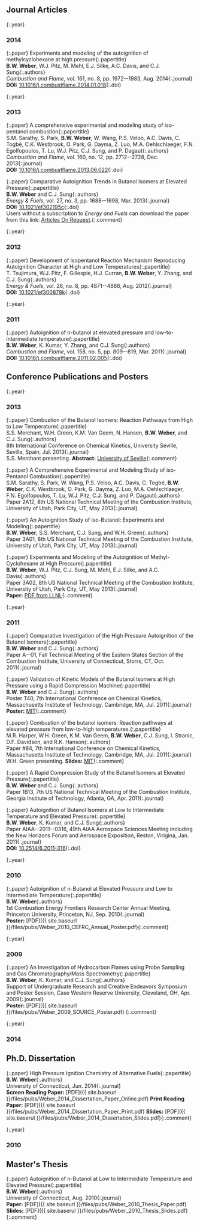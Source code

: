 Journal Articles
---

{:.year}
### 2014

{:.paper}
<span>Experiments and modeling of the autoignition of methylcyclohexane at high pressure</span>{:.papertitle}  
<span>**B.W. Weber**, W.J. Pitz, M. Mehl, E.J. Silke, A.C. Davis, and C.J. Sung</span>{:.authors}  
<span>_Combustion and Flame_, vol. 161, no. 8, pp. 1972--1983, Aug. 2014</span>{:.journal}  
<span>**DOI:** [10.1016/j.combustflame.2014.01.018](http://dx.doi.org/10.1016/j.combustflame.2014.01.018)</span>{:.doi}  

{:.year}
### 2013

{:.paper}
<span>A comprehensive experimental and modeling study of iso-pentanol combustion</span>{:.papertitle}  
<span>S.M. Sarathy, S. Park, **B.W. Weber**, W. Wang, P.S. Veloo, A.C. Davis, C. Togbé, C.K. Westbrook, O. Park, G. Dayma, Z. Luo, M.A. Oehlschlaeger, F.N. Egolfopoulos, T. Lu, W.J. Pitz, C.J. Sung, and P. Dagaut</span>{:.authors}  
<span>_Combustion and Flame_, vol. 160, no. 12, pp. 2712--2728, Dec. 2013</span>{:.journal}  
<span>**DOI:** [10.1016/j.combustflame.2013.06.022](http://dx.doi.org/10.1016/j.combustflame.2013.06.022)</span>{:.doi}  

{:.paper}
<span>Comparative Autoignition Trends in Butanol Isomers at Elevated Pressure</span>{:.papertitle}  
<span>**B.W. Weber** and C.J. Sung</span>{:.authors}  
<span>_Energy & Fuels_, vol. 27, no. 3, pp. 1688--1698, Mar. 2013</span>{:.journal}  
<span>**DOI:** [10.1021/ef302195c](http://dx.doi.org/10.1021/ef302195c)</span>{:.doi}  
<span>Users without a subscription to _Energy and Fuels_ can download the paper from this link: [Articles On Request](http://pubs.acs.org/articlesonrequest/AOR-nVQe5YcTdC5nepMQYiyn).</span>{:.comment}  

{:.year}
### 2012

{:.paper}
<span>Development of Isopentanol Reaction Mechanism Reproducing Autoignition Character at High and Low Temperatures</span>{:.papertitle}  
<span>T. Tsujimura, W.J. Pitz, F. Gillespie, H.J. Curran, **B.W. Weber**, Y. Zhang, and C.J. Sung</span>{:.authors}  
<span>_Energy & Fuels_, vol. 26, no. 8, pp. 4871--4886, Aug. 2012</span>{:.journal}  
<span>**DOI:** [10.1021/ef300879k](http://dx.doi.org/10.1021/ef300879k)</span>{:.doi}  

{:.year}
### 2011

{:.paper}
<span>Autoignition of n-butanol at elevated pressure and low-to-intermediate temperature</span>{:.papertitle}  
<span>**B.W. Weber**, K. Kumar, Y. Zhang, and C.J. Sung</span>{:.authors}  
<span>_Combustion and Flame_, vol. 158, no. 5, pp. 809--819, Mar. 2011</span>{:.journal}  
<span>**DOI:** [10.1016/j.combustflame.2011.02.005](http://dx.doi.org/10.1016/j.combustflame.2011.02.005)</span>{:.doi}  

Conference Publications and Posters
---

{:.year}
### 2013

{:.paper}
<span>Combustion of the Butanol Isomers: Reaction Pathways from High to Low Temperature</span>{:.papertitle}  
<span>S.S. Merchant, W.H. Green, K.M. Van Geem, N. Hansen, **B.W. Weber**, and C.J. Sung</span>{:.authors}  
<span>8th International Conference on Chemical Kinetics, University Seville, Seville, Spain, Jul. 2013</span>{:.journal}  
<span>S.S. Merchant presenting.
**Abstract:** [University of Seville](http://acdc.sav.us.es/icck2013/images/stories/c-orales/index.html?pageNumber=86)</span>{:.comment}  

{:.paper}
<span>A Comprehensive Experimental and Modeling Study of iso-Pentanol Combustion</span>{:.papertitle}  
<span>S.M. Sarathy, S. Park, W. Wang, P.S. Veloo, A.C. Davis, C. Togbé, **B.W. Weber**, C.K. Westbrook, O. Park, G. Dayma, Z. Luo, M.A. Oehlschlaeger, F.N. Egolfopoulos, T. Lu, W.J. Pitz, C.J. Sung, and P. Dagaut</span>{:.authors}  
<span>Paper 2A12, 8th US National Technical Meeting of the Combustion Institute, University of Utah, Park City, UT, May 2013</span>{:.journal}  

{:.paper}
<span>An Autoignition Study of iso-Butanol: Experiments and Modeling</span>{:.papertitle}  
<span>**B.W. Weber**, S.S. Merchant, C.J. Sung, and W.H. Green</span>{:.authors}  
<span>Paper 3A01, 8th US National Technical Meeting of the Combustion Institute, University of Utah, Park City, UT, May 2013</span>{:.journal}  

{:.paper}
<span>Experiments and Modeling of the Autoignition of Methyl-Cyclohexane at High Pressure</span>{:.papertitle}  
<span>**B.W. Weber**, W.J. Pitz, C.J. Sung, M. Mehl, E.J. Silke, and A.C. Davis</span>{:.authors}  
<span>Paper 3A02, 8th US National Technical Meeting of the Combustion Institute, University of Utah, Park City, UT, May 2013</span>{:.journal}  
<span>**Paper:** [PDF from LLNL](https://e-reports-ext.llnl.gov/pdf/737412.pdf)</span>{:.comment}  

{:.year}
### 2011

{:.paper}
<span>Comparative Investigation of the High Pressure Autoignition of the Butanol Isomers</span>{:.papertitle}  
<span>**B.W. Weber** and C.J. Sung</span>{:.authors}  
<span>Paper A--01, Fall Technical Meeting of the Eastern States Section of the Combustion Institute, University of Connecticut, Storrs, CT, Oct. 2011</span>{:.journal}  

{:.paper}
<span>Validation of Kinetic Models of the Butanol Isomers at High Pressure using a Rapid Compression Machine</span>{:.papertitle}  
<span>**B.W. Weber** and C.J. Sung</span>{:.authors}  
<span>Poster T40, 7th International Conference on Chemical Kinetics, Massachusetts Institute of Technology, Cambridge, MA, Jul. 2011</span>{:.journal}  
<span>**Poster:** [MIT](http://web.mit.edu/icck/documents.html)</span>{:.comment}  

{:.paper}
<span>Combustion of the butanol isomers: Reaction pathways at elevated pressure from low-to-high temperatures.</span>{:.papertitle}  
<span>M.R. Harper, W.H. Green, K.M. Van Geem, **B.W. Weber**, C.J. Sung, I. Stranic, D.F. Davidson, and R.K. Hanson</span>{:.authors}  
<span>Paper #84, 7th International Conference on Chemical Kinetics, Massachusetts Institute of Technology, Cambridge, MA, Jul. 2011</span>{:.journal}  
<span>W.H. Green presenting.
**Slides:** [MIT](http://web.mit.edu/icck/documents.html)</span>{:.comment}  

{:.paper}
<span>A Rapid Compression Study of the Butanol Isomers at Elevated Pressure</span>{:.papertitle}  
<span>**B.W. Weber** and C.J. Sung</span>{:.authors}  
<span>Paper 1B13, 7th US National Technical Meeting of the Combustion Institute, Georgia Institute of Technology, Atlanta, GA, Apr. 2011</span>{:.journal}  

{:.paper}
<span>Autoignition of Butanol Isomers at Low to Intermediate Temperature and Elevated Pressure</span>{:.papertitle}  
<span>**B.W. Weber**, K. Kumar, and C.J. Sung</span>{:.authors}  
<span>Paper AIAA--2011--0316, 49th AIAA Aerospace Sciences Meeting including the New Horizons Forum and Aerospace Exposition, Reston, Virigina, Jan. 2011</span>{:.journal}  
<span>**DOI:** [10.2514/6.2011-316](http://dx.doi.org/10.2514/6.2011-316)</span>{:.doi}  

{:.year}
### 2010

{:.paper}
<span>Autoignition of n-Butanol at Elevated Pressure and Low to Intermediate Temperature</span>{:.papertitle}  
<span>**B.W. Weber**</span>{:.authors}  
<span>1st Combustion Energy Frontiers Research Center Annual Meeting, Princeton University, Princeton, NJ, Sep. 2010</span>{:.journal}  
<span>**Poster:** [PDF]({{ site.baseurl }}/files/pubs/Weber_2010_CEFRC_Annual_Poster.pdf)</span>{:.comment}  

{:.year}
### 2009

{:.paper}
<span>An Investigation of Hydrocarbon Flames using Probe Sampling and Gas Chromatography/Mass Spectrometry</span>{:.papertitle}  
<span>**B.W. Weber**, K. Kumar, and C.J. Sung</span>{:.authors}  
<span>Support of Undergraduate Research and Creative Endeavors Symposium and Poster Session, Case Western Reserve University, Cleveland, OH, Apr. 2009</span>{:.journal}  
<span>**Poster:** [PDF]({{ site.baseurl }}/files/pubs/Weber_2009_SOURCE_Poster.pdf) <!--_--></span>{:.comment}  

{:.year}
### 2014

Ph.D. Dissertation
---

{:.paper}
<span>High Pressure Ignition Chemistry of Alternative Fuels</span>{:.papertitle}  
<span>**B.W. Weber**</span>{:.authors}  
<span>University of Connecticut, Jun. 2014</span>{:.journal}  
<span>**Screen Reading Paper:** [PDF]({{ site.baseurl }}/files/pubs/Weber_2014_Dissertation_Paper_Online.pdf) **Print Reading Paper:** [PDF]({{ site.baseurl }}/files/pubs/Weber_2014_Dissertation_Paper_Print.pdf) **Slides:** [PDF]({{ site.baserul }}/files/pubs/Weber_2014_Dissertation_Slides.pdf)</span>{:.comment}  

{:.year}
### 2010

Master's Thesis
---

{:.paper}
<span>Autoignition of n-Butanol at Low to Intermediate Temperature and Elevated Pressure</span>{:.papertitle}  
<span>**B.W. Weber**</span>{:.authors}  
<span>University of Connecticut, Aug. 2010</span>{:.journal}  
<span>**Paper:** [PDF]({{ site.baseurl }}/files/pubs/Weber_2010_Thesis_Paper.pdf) **Slides:** [PDF]({{ site.baserul }}/files/pubs/Weber_2010_Thesis_Slides.pdf)</span>{:.comment}  
